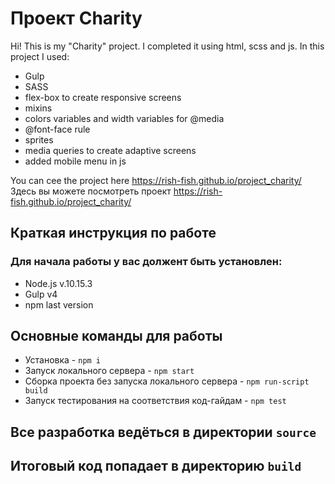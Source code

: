 # Проект Charity

Hi!
This is my "Charity" project.
I completed it using html, scss and js.
In this project I used:

- Gulp
- SASS
- flex-box to create responsive screens
- mixins
- colors variables and width variables for @media
- @font-face rule
- sprites
- media queries to create adaptive screens
- added mobile menu in js

You can cee the project here https://rish-fish.github.io/project_charity/
Здесь вы можете посмотреть проект https://rish-fish.github.io/project_charity/

## Краткая инструкция по работе

### Для начала работы у вас должент быть установлен:

- Node.js v.10.15.3
- Gulp v4
- npm last version

## Основные команды для работы

- Установка - `npm i`
- Запуск локального сервера - `npm start`
- Сборка проекта без запуска локального сервера - `npm run-script build`
- Запуск тестирования на соответствия код-гайдам - `npm test`

## Все разработка ведёться в директории `source`

## Итоговый код попадает в директорию `build`
